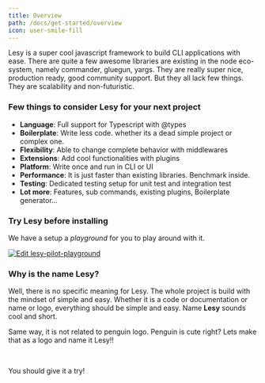 ```yaml
---
title: Overview
path: /docs/get-started/overview
icon: user-smile-fill
---
```


Lesy is a super cool javascript framework to build CLI applications with ease. There are quite a few awesome libraries are existing in the node eco-system, namely commander, gluegun, yargs. They are really super nice, production ready, good community support. But they all lack few things. They are scalability and non-futuristic.

### Few things to consider Lesy for your next project

- **Language**: Full support for Typescript with @types
- **Boilerplate**: Write less code. whether its a dead simple project or complex one.
- **Flexibility**: Able to change complete behavior with middlewares
- **Extensions**: Add cool functionalities with plugins
- **Platform**: Write once and run in CLI or UI
- **Performance**: It is just faster than existing libraries. Benchmark inside.
- **Testing**: Dedicated testing setup for unit test and integration test
- **Lot more**: Features, sub commands, existing plugins, Boilerplate generator...

### Try Lesy before installing

We have a setup a _playground_ for you to play around with it.

[![Edit lesy-pilot-playground](https://codesandbox.io/static/img/play-codesandbox.svg)](https://codesandbox.io/s/lesy-pilot-playground-hzjgw?fontsize=14&hidenavigation=1&view=preview)

### Why is the name Lesy?

Well, there is no specific meaning for Lesy. The whole project is build with the mindset of simple and easy. Whether it is a code or documentation or name or logo, everything should be simple and easy. Name **Lesy** sounds cool and short.

Same way, it is not related to penguin logo. Penguin is cute right? Lets make that as a logo and name it Lesy!!

<br/>

You should give it a try!
